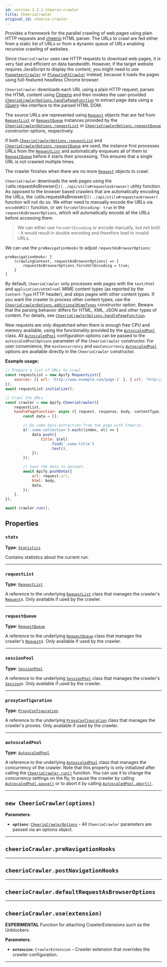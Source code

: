 ```yaml
---
id: version-1.3.1-cheerio-crawler
title: CheerioCrawler
original_id: cheerio-crawler
---
```


<a name="cheeriocrawler"></a>

Provides a framework for the parallel crawling of web pages using plain HTTP requests and [cheerio](https://www.npmjs.com/package/cheerio) HTML
parser. The URLs to crawl are fed either from a static list of URLs or from a dynamic queue of URLs enabling recursive crawling of websites.

Since `CheerioCrawler` uses raw HTTP requests to download web pages, it is very fast and efficient on data bandwidth. However, if the target website
requires JavaScript to display the content, you might need to use [`PuppeteerCrawler`](../api/puppeteer-crawler) or
[`PlaywrightCrawler`](../api/playwright-crawler) instead, because it loads the pages using full-featured headless Chrome browser.

`CheerioCrawler` downloads each URL using a plain HTTP request, parses the HTML content using [Cheerio](https://www.npmjs.com/package/cheerio) and
then invokes the user-provided [`CheerioCrawlerOptions.handlePageFunction`](../typedefs/cheerio-crawler-options#handlepagefunction) to extract page
data using a [jQuery](https://jquery.com/)-like interface to the parsed HTML DOM.

The source URLs are represented using [`Request`](../api/request) objects that are fed from [`RequestList`](../api/request-list) or
[`RequestQueue`](../api/request-queue) instances provided by the
[`CheerioCrawlerOptions.requestList`](../typedefs/cheerio-crawler-options#requestlist) or
[`CheerioCrawlerOptions.requestQueue`](../typedefs/cheerio-crawler-options#requestqueue) constructor options, respectively.

If both [`CheerioCrawlerOptions.requestList`](../typedefs/cheerio-crawler-options#requestlist) and
[`CheerioCrawlerOptions.requestQueue`](../typedefs/cheerio-crawler-options#requestqueue) are used, the instance first processes URLs from the
[`RequestList`](../api/request-list) and automatically enqueues all of them to [`RequestQueue`](../api/request-queue) before it starts their
processing. This ensures that a single URL is not crawled multiple times.

The crawler finishes when there are no more [`Request`](../api/request) objects to crawl.

`CheerioCrawler` downloads the web pages using the `[`utils.requestAsBrowser()`](../api/utils#requestasbrowser)` utility function. As opposed to the
browser based crawlers that are automatically encoding the URLs, the `[`utils.requestAsBrowser()`](../api/utils#requestasbrowser)` function will not
do so. We either need to manually encode the URLs via `encodeURI()` function, or set `forceUrlEncoding: true` in the `requestAsBrowserOptions`, which
will automatically encode all the URLs before accessing them.

> We can either use `forceUrlEncoding` or encode manually, but not both - it would result in double encoding and therefore lead to invalid URLs.

We can use the `preNavigationHooks` to adjust `requestAsBrowserOptions`:

```
preNavigationHooks: [
    (crawlingContext, requestAsBrowserOptions) => {
        requestAsBrowserOptions.forceUrlEncoding = true;
    }
]
```

By default, `CheerioCrawler` only processes web pages with the `text/html` and `application/xhtml+xml` MIME content types (as reported by the
`Content-Type` HTTP header), and skips pages with other content types. If you want the crawler to process other content types, use the
[`CheerioCrawlerOptions.additionalMimeTypes`](../typedefs/cheerio-crawler-options#additionalmimetypes) constructor option. Beware that the parsing
behavior differs for HTML, XML, JSON and other types of content. For details, see
[`CheerioCrawlerOptions.handlePageFunction`](../typedefs/cheerio-crawler-options#handlepagefunction).

New requests are only dispatched when there is enough free CPU and memory available, using the functionality provided by the
[`AutoscaledPool`](../api/autoscaled-pool) class. All [`AutoscaledPool`](../api/autoscaled-pool) configuration options can be passed to the
`autoscaledPoolOptions` parameter of the `CheerioCrawler` constructor. For user convenience, the `minConcurrency` and `maxConcurrency`
[`AutoscaledPool`](../api/autoscaled-pool) options are available directly in the `CheerioCrawler` constructor.

**Example usage:**

```javascript
// Prepare a list of URLs to crawl
const requestList = new Apify.RequestList({
    sources: [{ url: 'http://www.example.com/page-1' }, { url: 'http://www.example.com/page-2' }],
});
await requestList.initialize();

// Crawl the URLs
const crawler = new Apify.CheerioCrawler({
    requestList,
    handlePageFunction: async ({ request, response, body, contentType, $ }) => {
        const data = [];

        // Do some data extraction from the page with Cheerio.
        $('.some-collection').each((index, el) => {
            data.push({
                title: $(el)
                    .find('.some-title')
                    .text(),
            });
        });

        // Save the data to dataset.
        await Apify.pushData({
            url: request.url,
            html: body,
            data,
        });
    },
});

await crawler.run();
```

## Properties

### `stats`

**Type**: [`Statistics`](../api/statistics)

Contains statistics about the current run.

---

### `requestList`

**Type**: [`RequestList`](../api/request-list)

A reference to the underlying [`RequestList`](../api/request-list) class that manages the crawler's [`Request`](../api/request)s. Only available if
used by the crawler.

---

### `requestQueue`

**Type**: [`RequestQueue`](../api/request-queue)

A reference to the underlying [`RequestQueue`](../api/request-queue) class that manages the crawler's [`Request`](../api/request)s. Only available if
used by the crawler.

---

### `sessionPool`

**Type**: [`SessionPool`](../api/session-pool)

A reference to the underlying [`SessionPool`](../api/session-pool) class that manages the crawler's [`Session`](../api/session)s. Only available if
used by the crawler.

---

### `proxyConfiguration`

**Type**: [`ProxyConfiguration`](../api/proxy-configuration)

A reference to the underlying [`ProxyConfiguration`](../api/proxy-configuration) class that manages the crawler's proxies. Only available if used by
the crawler.

---

### `autoscaledPool`

**Type**: [`AutoscaledPool`](../api/autoscaled-pool)

A reference to the underlying [`AutoscaledPool`](../api/autoscaled-pool) class that manages the concurrency of the crawler. Note that this property is
only initialized after calling the [`CheerioCrawler.run()`](../api/cheerio-crawler#run) function. You can use it to change the concurrency settings on
the fly, to pause the crawler by calling [`AutoscaledPool.pause()`](../api/autoscaled-pool#pause) or to abort it by calling
[`AutoscaledPool.abort()`](../api/autoscaled-pool#abort).

---

<a name="cheeriocrawler"></a>

## `new CheerioCrawler(options)`

**Parameters**:

-   **`options`**: [`CheerioCrawlerOptions`](../typedefs/cheerio-crawler-options) - All `CheerioCrawler` parameters are passed via an options object.

---

<a name="prenavigationhooks"></a>

## `cheerioCrawler.preNavigationHooks`

---

<a name="postnavigationhooks"></a>

## `cheerioCrawler.postNavigationHooks`

---

<a name="defaultrequestasbrowseroptions"></a>

## `cheerioCrawler.defaultRequestAsBrowserOptions`

---

<a name="use"></a>

## `cheerioCrawler.use(extension)`

**EXPERIMENTAL** Function for attaching CrawlerExtensions such as the Unblockers.

**Parameters**:

-   **`extension`**: `CrawlerExtension` - Crawler extension that overrides the crawler configuration.

---
